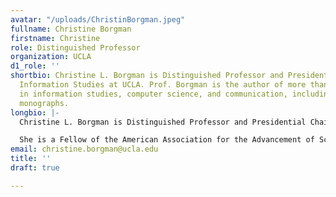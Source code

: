 ```yaml
---
avatar: "/uploads/ChristinBorgman.jpeg"
fullname: Christine Borgman
firstname: Christine
role: Distinguished Professor
organization: UCLA
d1_role: ''
shortbio: Christine L. Borgman is Distinguished Professor and Presidential Chair in
  Information Studies at UCLA. Prof. Borgman is the author of more than 200 publications
  in information studies, computer science, and communication, including three sole-authored
  monographs.
longbio: |-
  Christine L. Borgman is Distinguished Professor and Presidential Chair in Information Studies at UCLA. Prof. Borgman is the author of more than 200 publications in information studies, computer science, and communication, including three sole-authored monographs. Her newest book, Big Data, Little Data, No Data: Scholarship in the Networked World, was published by MIT Press in 2015. Scholarship in the Digital Age: Information, Infrastructure, and the Internet (MIT Press, 2007) and From Gutenberg to the Global Information Infrastructure: Access to Information in a Networked World (MIT Press, 2000) each won the Best Information Science Book of the Year award from the American Society for Information Science and Technology (ASIST).

  She is a Fellow of the American Association for the Advancement of Science and of the Association for Computing Machinery; a recipient of the Paul Evan Peters Award from the Coalition for Networked Information, Association for Research Libraries, and EDUCAUSE; the Research in Information Science Award from ASIST; and a Legacy Laureate of the University of Pittsburgh. She is a member of the Board of Directors of the Electronic Privacy Information Center, U.S. Co-Chair of the CODATA-ICSTI Task Group on Data Citation and Attribution, and previously served on the U.S. National Academies’ Board on Research Data and Information and the U.S. National CODATA.
email: christine.borgman@ucla.edu
title: ''
draft: true

---
```

